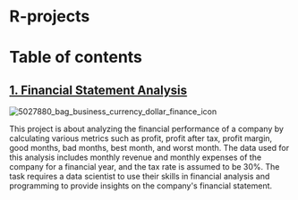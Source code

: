 # R-projects

# Table of contents

## [1. Financial Statement Analysis](https://github.com/John-Rivero/R-projects/tree/main/1.%20Financial%20Statement%20Analysis)
![5027880_bag_business_currency_dollar_finance_icon](https://user-images.githubusercontent.com/81208412/216559143-33491caa-5130-4f69-89b2-19fd6c82b1fb.png)


This project is about analyzing the financial performance of a company by calculating various metrics such as profit, profit after tax, profit margin, good months, bad months, best month, and worst month. The data used for this analysis includes monthly revenue and monthly expenses of the company for a financial year, and the tax rate is assumed to be 30%. The task requires a data scientist to use their skills in financial analysis and programming to provide insights on the company's financial statement.

